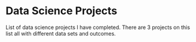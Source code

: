 # Data Science Projects
List of data science projects I have completed. There are 3 projects on this list all with different data sets and outcomes. 
